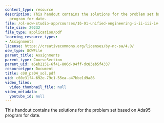```yaml
---
content_type: resource
description: This handout contains the solutions for the problem set based on Ada95
  program for date.
file: /ol-ocw-studio-app/courses/16-01-unified-engineering-i-ii-iii-iv-fall-2005-spring-2006/c60e31f4692e79c155eaa47bbe1d9a86_c08_ps04_sol.pdf
file_size: 29232
file_type: application/pdf
learning_resource_types:
- Assignments
license: https://creativecommons.org/licenses/by-nc-sa/4.0/
ocw_type: OCWFile
parent_title: Assignments
parent_type: CourseSection
parent_uid: a6eb2151-6f41-806d-94ff-dc83eb5f4337
resourcetype: Document
title: c08_ps04_sol.pdf
uid: c60e31f4-692e-79c1-55ea-a47bbe1d9a86
video_files:
  video_thumbnail_file: null
video_metadata:
  youtube_id: null
---
```

This handout contains the solutions for the problem set based on Ada95 program for date.